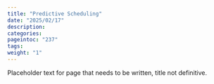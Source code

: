 ```yaml
---
title: "Predictive Scheduling"
date: "2025/02/17"
description:
categories:
pageintoc: "237"
tags:
weight: "1"
---
```


<a id="predictive-scheduling"></a>

<!--# Predictive Scheduling of VMs -->

Placeholder text for page that needs to be written, title not definitive.
